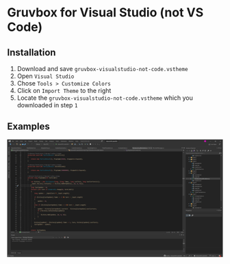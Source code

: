 # Gruvbox for Visual Studio (not VS Code)

## Installation
1. Download and save `gruvbox-visualstudio-not-code.vstheme` 
2. Open `Visual Studio`
3. Chose `Tools > Customize Colors`
4. Click on `Import Theme` to the right
5. Locate the `gruvbox-visualstudio-not-code.vstheme` which you downloaded in step `1`

## Examples

![C#](https://github.com/henkla/gruvbox-visualstudio-not-code/blob/main/gruvbox-visualstudio-not-code.png?raw=true)

